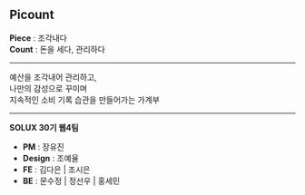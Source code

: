 ## Picount

**Piece** : 조각내다  
**Count** : 돈을 세다, 관리하다  

---

예산을 조각내어 관리하고,  
나만의 감성으로 꾸미며  
지속적인 소비 기록 습관을 만들어가는 가계부

---

**SOLUX 30기 웹4팀**  
- **PM** : 장유진  
- **Design** : 조예율  
- **FE** : 김다은 | 조시은  
- **BE** : 문수정 | 정선우 | 홍세민
